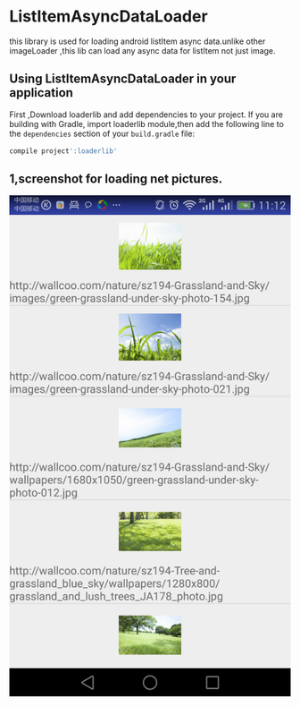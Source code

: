 # ListItemAsyncDataLoader
this library is used for loading android listItem async data.unlike other imageLoader ,this lib can load any async data for listItem not just image.

## Using ListItemAsyncDataLoader in your application
First ,Download loaderlib and add dependencies to your project.
If you are building with Gradle, import loaderlib module,then add the following line to the `dependencies` section of your `build.gradle` file:

```groovy
compile project':loaderlib'
```



## 1,screenshot for loading net pictures. 
![Screenshot](https://github.com/lchli/ListItemAsyncDataLoader/raw/master/LoaderLibrary/screenshot/shot_net_picturelist.png)

